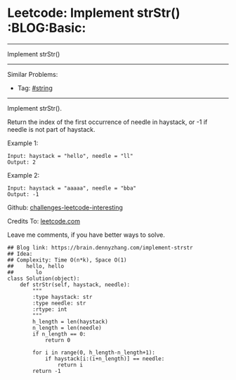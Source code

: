 # Leetcode: Implement strStr()     :BLOG:Basic:


---

Implement strStr()  

---

Similar Problems:  
-   Tag: [#string](https://brain.dennyzhang.com/tag/string)

---

Implement strStr().  

Return the index of the first occurrence of needle in haystack, or -1 if needle is not part of haystack.  

Example 1:  

    Input: haystack = "hello", needle = "ll"
    Output: 2

Example 2:  

    Input: haystack = "aaaaa", needle = "bba"
    Output: -1

Github: [challenges-leetcode-interesting](https://github.com/DennyZhang/challenges-leetcode-interesting/tree/master/implement-strstr)  

Credits To: [leetcode.com](https://leetcode.com/problems/implement-strstr/description/)  

Leave me comments, if you have better ways to solve.  

    ## Blog link: https://brain.dennyzhang.com/implement-strstr
    ## Idea:
    ## Complexity: Time O(n*k), Space O(1)
    ##    hello, hello
    ##       lo
    class Solution(object):
        def strStr(self, haystack, needle):
            """
            :type haystack: str
            :type needle: str
            :rtype: int
            """
            h_length = len(haystack)
            n_length = len(needle)
            if n_length == 0:
                return 0
    
            for i in range(0, h_length-n_length+1):
                if haystack[i:(i+n_length)] == needle:
                    return i
            return -1